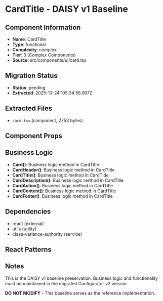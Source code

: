 # CardTitle - DAISY v1 Baseline

## Component Information

- **Name**: CardTitle
- **Type**: functional
- **Complexity**: complex
- **Tier**: 3 (Complex Components)
- **Source**: src/components/ui/card.tsx

## Migration Status

- **Status**: pending
- **Extracted**: 2025-10-24T05:34:56.997Z

## Extracted Files

- `card.tsx` (component, 2753 bytes)

## Component Props



## Business Logic

- **Card()**: Business logic method in CardTitle
- **CardHeader()**: Business logic method in CardTitle
- **CardTitle()**: Business logic method in CardTitle
- **CardDescription()**: Business logic method in CardTitle
- **CardAction()**: Business logic method in CardTitle
- **CardContent()**: Business logic method in CardTitle
- **CardFooter()**: Business logic method in CardTitle

## Dependencies

- react (external)
- utils (utility)
- class-variance-authority (service)

## React Patterns



## Notes

This is the DAISY v1 baseline preservation. Business logic and functionality
must be maintained in the migrated Configurator v2 version.

**DO NOT MODIFY** - This baseline serves as the reference implementation.
